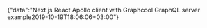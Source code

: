 {"data":"Next.js React Apollo client with Graphcool GraphQL server example2019-10-19T18:06:06+03:00"}
